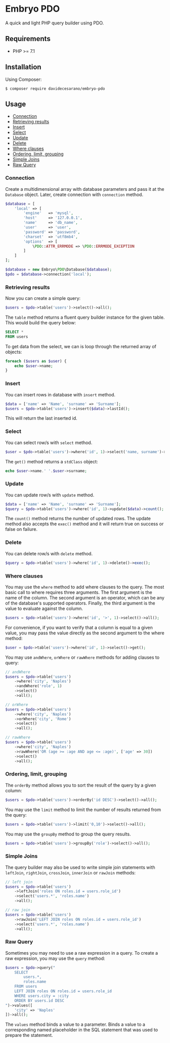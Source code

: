# Embryo PDO
A quick and light PHP query builder using PDO.

## Requirements
* PHP >= 7.1

## Installation
Using Composer:
```
$ composer require davidecesarano/embryo-pdo
```

## Usage
* [Connection](#connection)
* [Retrieving results](#retriving-results)
* [Insert](#insert)
* [Select](#select)
* [Update](#update)
* [Delete](#delete)
* [Where clauses](#where-clauses)
* [Ordering, limit, grouping](#ordering-limit-grouping)
* [Simple Joins](#simple-joins)
* [Raw Query](#raw-query)

### Connection
Create a multidimensional array with database parameters and pass it at the `Database` object. Later, create connection with `connection` method. 
```php
$database = [
    'local' => [
        'engine'   => 'mysql',
        'host'     => '127.0.0.1',
        'name'     => 'db_name',
        'user'     => 'user',  
        'password' => 'password',
        'charset'  => 'utf8mb4',
        'options'  => [
            \PDO::ATTR_ERRMODE => \PDO::ERRMODE_EXCEPTION
        ]
    ]
];

$database = new Embryo\PDO\Database($database);
$pdo = $database->connection('local');
```

### Retrieving results

Now you can create a simple query:
```php
$users = $pdo->table('users')->select()->all();
```
The `table` method returns a fluent query builder instance for the given table. This would build the query below:
```sql
SELECT *
FROM users
```
To get data from the select, we can is loop through the returned array of objects:
```php
foreach ($users as $user) {
    echo $user->name;
}
```

### Insert

You can insert rows in database with `insert` method.
```php
$data = ['name' => 'Name', 'surname' => 'Surname'];
$users = $pdo->table('users')->insert($data)->lastId();
```
This will return the last inserted id.

### Select
You can select row/s with `select` method.
```php
$user = $pdo->table('users')->where('id', 1)->select('name, surname')->get();
```
The `get()` method returns a `stdClass` object:
```php
echo $user->name.' '.$user->surname;
```

### Update

You can update row/s with `update` method.
```php
$data = ['name' => 'Name', 'surname' => 'Surname'];
$query = $pdo->table('users')->where('id', 1)->update($data)->count();
```
The `count()` method returns the number of updated rows. The update method also accepts the `exec()` method and it will return true on success or false on failure.

### Delete
You can delete row/s with `delete` method.
```php
$query = $pdo->table('users')->where('id', 1)->delete()->exec();
```

### Where clauses

You may use the `where` method to add where clauses to the query. The most basic call to where requires three arguments. The first argument is the name of the column. The second argument is an operator, which can be any of the database's supported operators. Finally, the third argument is the value to evaluate against the column.
```php
$users = $pdo->table('users')->where('id', '>', 1)->select()->all();
```
For convenience, if you want to verify that a column is equal to a given value, you may pass the value directly as the second argument to the where method:
```php
$user = $pdo->table('users')->where('id', 1)->select()->get();
```

You may use `andWhere`, `orWhere` or `rawWhere` methods for adding clauses to query:
```php
// andWhere
$users = $pdo->table('users')
    ->where('city', 'Naples')
    ->andWhere('role', 1)
    ->select()
    ->all();

// orWhere
$users = $pdo->table('users')
    ->where('city', 'Naples')
    ->orWhere('city', 'Rome')
    ->select()
    ->all();

// rawWhere
$users = $pdo->table('users')
    ->where('city', 'Naples')
    ->rawWhere('OR (age >= :age AND age <= :age)', ['age' => 30])
    ->select()
    ->all();
```

### Ordering, limit, grouping
The `orderBy` method allows you to sort the result of the query by a given column:
```php
$users = $pdo->table('users')->orderBy('id DESC')->select()->all();
```
You may use the `limit` method to limit the number of results returned from the query:
```php
$users = $pdo->table('users')->limit('0,10')->select()->all();
```
You may use the `groupBy` method to group the query results.
```php
$users = $pdo->table('users')->groupBy('role')->select()->all();
```
### Simple Joins
The query builder may also be used to write simple join statements with `leftJoin`, `rightJoin`, `crossJoin`, `innerJoin` or `rawJoin` methods:
```php
// left join
$users = $pdo->table('users')
    ->leftJoin('roles ON roles.id = users.role_id')
    ->select('users.*', 'roles.name')
    ->all();

// raw join
$users = $pdo->table('users')
    ->rawJoin('LEFT JOIN roles ON roles.id = users.role_id')
    ->select('users.*', 'roles.name')
    ->all();
```

### Raw Query
Sometimes you may need to use a raw expression in a query. To create a raw expression, you may use the `query` method:
```php
$users = $pdo->query("
    SELECT
        users.*,
        roles.name
    FROM users
    LEFT JOIN roles ON roles.id = users.role_id
    WHERE users.city = :city
    ORDER BY users.id DESC
")->values([
    'city' => 'Naples'
])->all();
```
The `values` method binds a value to a parameter. Binds a value to a corresponding named placeholder in the SQL statement that was used to prepare the statement.  